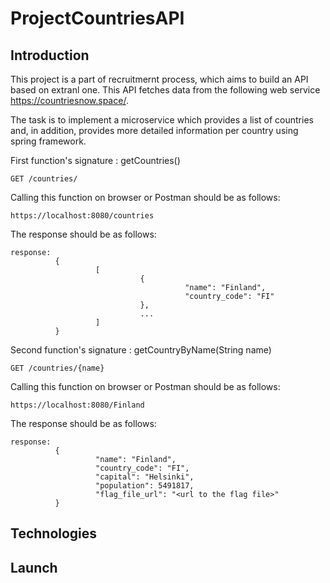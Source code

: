 # ProjectCountriesAPI

## Introduction

This project is a part of recruitmernt process, which aims to build an API based on extranl one. This API fetches data from 
the following web service https://countriesnow.space/.

The task is to implement a microservice which provides a list of countries and, in addition, provides more detailed information per country  using spring framework.

First function's signature : getCountries()
```
GET /countries/
```
Calling this function on browser or Postman should be as follows:
```
https://localhost:8080/countries
```
The response should be as follows:
```
response:
          {
                   [
                             {
                                       "name": "Finland",
                                       "country_code": "FI"
                             },
                             ...
                   ]
          }
```
Second function's signature : getCountryByName(String name)
```
GET /countries/{name}
```
Calling this function on browser or Postman should be as follows:
```
https://localhost:8080/Finland
```
The response should be as follows:
```
response:
          {
                   "name": "Finland",
                   "country_code": "FI",
                   "capital": "Helsinki",
                   "population": 5491817,
                   "flag_file_url": "<url to the flag file>"
          }
```  
## Technologies
## Launch
